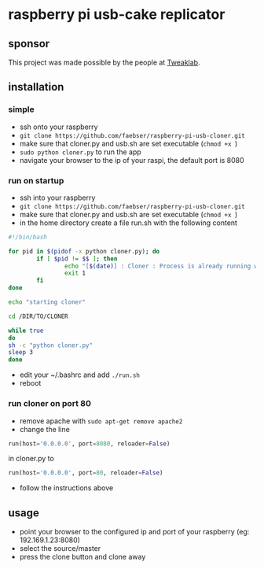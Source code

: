 # raspberry pi usb-cake replicator

## sponsor

This project was made possible by the people at [Tweaklab](http://www.tweaklab.ch).

## installation

### simple

* ssh onto your raspberry
* `git clone https://github.com/faebser/raspberry-pi-usb-cloner.git`
* make sure that cloner.py and usb.sh are set executable (`chmod +x `)
* `sudo python cloner.py` to run the app
* navigate your browser to the ip of your raspi, the default port is 8080

### run on startup

* ssh into your raspberry
* `git clone https://github.com/faebser/raspberry-pi-usb-cloner.git`
* make sure that cloner.py and usb.sh are set executable (`chmod +x `)
* in the home directory create a file run.sh with the following content 
```bash
#!/bin/bash

for pid in $(pidof -x python cloner.py); do
        if [ $pid != $$ ]; then
                echo "[$(date)] : Cloner : Process is already running with PID $pid"
                exit 1
        fi
done

echo "starting cloner"

cd /DIR/TO/CLONER

while true
do
sh -c "python cloner.py"
sleep 3
done
```
* edit your ~/.bashrc and add `./run.sh`
* reboot

### run cloner on port 80

* remove apache with `sudo apt-get remove apache2`
* change the line
``` python 
run(host='0.0.0.0', port=8080, reloader=False)
``` 
in cloner.py to 
``` python 
run(host='0.0.0.0', port=80, reloader=False)
```
* follow the instructions above

## usage

* point your browser to the configured ip and port of your raspberry (eg: 192.169.1.23:8080)
* select the source/master
* press the clone button and clone away
